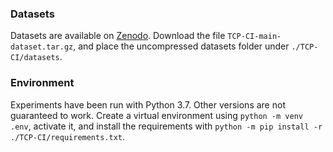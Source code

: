 ### Datasets
Datasets are available on [Zenodo](https://zenodo.org/records/6415365). Download the file `TCP-CI-main-dataset.tar.gz`, and place the uncompressed datasets folder under `./TCP-CI/datasets`.

### Environment 
Experiments have been run with Python 3.7. Other versions are not guaranteed to work. Create a virtual environment using `python -m venv .env`, activate it, and install the requirements with `python -m pip install -r ./TCP-CI/requirements.txt`.

